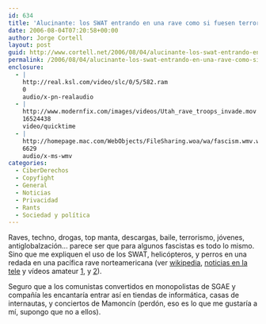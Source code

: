 ```yaml
---
id: 634
title: 'Alucinante: los SWAT entrando en una rave como si fuesen terroristas'
date: 2006-08-04T07:20:58+00:00
author: Jorge Cortell
layout: post
guid: http://www.cortell.net/2006/08/04/alucinante-los-swat-entrando-en-una-rave-como-si-fuesen-terroristas/
permalink: /2006/08/04/alucinante-los-swat-entrando-en-una-rave-como-si-fuesen-terroristas/
enclosure:
  - |
    http://real.ksl.com/video/slc/0/5/582.ram
    0
    audio/x-pn-realaudio
  - |
    http://www.modernfix.com/images/videos/Utah_rave_troops_invade.mov
    16524438
    video/quicktime
  - |
    http://homepage.mac.com/WebObjects/FileSharing.woa/wa/fascism.wmv.wmv?a=downloadFile&user=apexgrin&path=.Public/fascism.wmv
    6629
    audio/x-ms-wmv
categories:
  - CiberDerechos
  - Copyfight
  - General
  - Noticias
  - Privacidad
  - Rants
  - Sociedad y polí­tica
---
```

Raves, techno, drogas, top manta, descargas, baile, terrorismo, jóvenes, antiglobalzación... parece ser que para algunos fascistas es todo lo mismo. Sino que me expliquen el uso de los SWAT, helicópteros, y perros en una redada en una pací­fica rave norteamericana (ver <a title="Wikipedia " target="_blank" href="http://en.wikinews.org/wiki/Dance_party_broken_up_by_police_in_Utah%2C_USA">wikipedia</a>, <a title="Real video news" target="_blank" href="http://real.ksl.com/video/slc/0/5/582.ram">noticias en la tele</a> y ví­deos amateur <a title="rave video 1" target="_blank" href="http://www.modernfix.com/images/videos/Utah_rave_troops_invade.mov">1</a>, y <a title="rave video 2" target="_blank" href="http://homepage.mac.com/WebObjects/FileSharing.woa/wa/fascism.wmv.wmv?a=downloadFile&user=apexgrin&path=.Public/fascism.wmv">2</a>).

Seguro que a los comunistas convertidos en monopolistas de SGAE y compañí­a les encantarí­a entrar así­ en tiendas de informática, casas de internautas, y conciertos de Mamoncí­n (perdón, eso es lo que me gustarí­a a mí­, supongo que no a ellos).